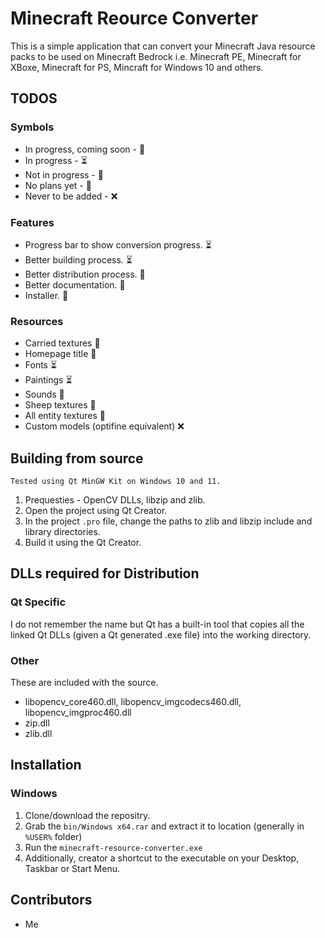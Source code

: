 # Minecraft Reource Converter
This is a simple application that can convert your Minecraft Java resource packs to be used on Minecraft Bedrock i.e. Minecraft PE, Minecraft for XBoxe, Minecraft for PS, Mincraft for Windows 10 and others.


## TODOS
### Symbols
- In progress, coming soon - 🏃
- In progress - ⏳
- Not in progress - 🚧
- No plans yet - 🤔
- Never to be added - ❌

### Features
- Progress bar to show conversion progress. ⏳
- Better building process. ⏳
- Better distribution process. 🚧
- Better documentation. 🚧
- Installer. 🤔

### Resources
- Carried textures  🏃
- Homepage title 🏃
- Fonts ⏳
- Paintings ⏳
- Sounds 🚧
- Sheep textures 🚧
- All entity textures 🚧
- Custom models (optifine equivalent) ❌
    
## Building from source
`Tested using Qt MinGW Kit on Windows 10 and 11.`
1. Prequesties - OpenCV DLLs, libzip and zlib.
2. Open the project using Qt Creator.
3. In the project `.pro` file, change the paths to zlib and libzip include and library directories.
4. Build it using the Qt Creator.

## DLLs required for Distribution
### Qt Specific
I do not remember the name but Qt has a built-in tool that copies all the linked Qt DLLs (given a Qt generated .exe file) into the working directory.
### Other
These are included with the source.

- libopencv_core460.dll, libopencv_imgcodecs460.dll, libopencv_imgproc460.dll
- zip.dll
- zlib.dll

## Installation
### Windows
1. Clone/download the repositry.
2. Grab the `bin/Windows x64.rar` and extract it to location (generally in `%USER%` folder)
3. Run the `minecraft-resource-converter.exe`
4. Additionally, creator a shortcut to the executable on your Desktop, Taskbar or Start Menu.

## Contributors
- Me
